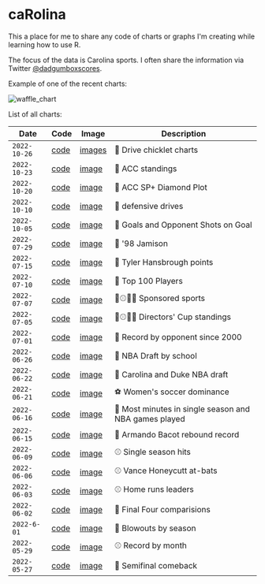 # caRolina

This a place for me to share any code of charts or graphs I'm creating while learning how to use R. 

The focus of the data is Carolina sports. I often share the information via Twitter [@dadgumboxscores](https://twitter.com/dadgumboxscores). 

Example of one of the recent charts: 

![waffle_chart](https://github.com/gallochris/caRolina/blob/main/2022_06_06/vh.png)


List of all charts: 

| Date         | Code                                                                                                 | Image                                                                                            | Description                                           |
|--------------|------------------------------------------------------------------------------------------------------|--------------------------------------------------------------------------------------------------|-------------------------------------------------------|
| `2022-10-26` | [code](https://github.com/gallochris/caRolina/blob/main/2022_10_26/10_26_2022_fball_drives.qmd)        | [images](https://github.com/gallochris/caRolina/blob/main/2022_10_26/10_26_2022_fball_drives.html)           | 🏈 Drive chicklet charts                                  |
| `2022-10-23` | [code](https://github.com/gallochris/caRolina/blob/main/2022_10_2/10_23_2022_acc_chart.R)        | [image](https://github.com/gallochris/caRolina/blob/main/2022_10_23/acc.png)           | 🏈 ACC standings                                   |
| `2022-10-20` | [code](https://github.com/gallochris/caRolina/blob/main/2022_10_20/10_20_2022_sp_rank.R)        | [image](https://github.com/gallochris/caRolina/blob/main/2022_10_20/sp_plot.png)           | 🏈 ACC SP+ Diamond Plot                                   |
| `2022-10-10` | [code](https://github.com/gallochris/caRolina/blob/main/2022_10_10/10_10_2022_fball_drives.R)        | [image](https://github.com/gallochris/caRolina/blob/main/2022_10_10/fball_defense.png)           | 🏈 defensive drives   
| `2022-10-05` | [code](https://github.com/gallochris/caRolina/blob/main/2022_10_05/10_05_22_fockey.r)                | [image](https://github.com/gallochris/caRolina/blob/main/2022_10_05/fockey_chart.png)            | 🏑 Goals and Opponent Shots on Goal                   |
| `2022-07-29` | [code](https://github.com/gallochris/caRolina/blob/main/2022_07_29/07_29_2022_antawn.R)              | [image](https://github.com/gallochris/caRolina/blob/main/2022_07_29/antawn.png)                  | 🏀 '98 Jamison                                        |
| `2022-07-15` | [code](https://github.com/gallochris/caRolina/blob/main/2022_07_15/07_15_22_thans.R)                 | [image](https://github.com/gallochris/caRolina/blob/main/2022_07_15/phans.png)                   | 🏀 Tyler Hansbrough points                            |
| `2022-07-10` | [code](https://github.com/gallochris/caRolina/blob/main/2022_07_10/07_10_22_greats.R)                | [image](https://github.com/gallochris/caRolina/blob/main/2022_07_10/gg.png)                      | 🏀 Top 100 Players                                    |
| `2022-07-07` | [code](https://github.com/gallochris/caRolina/blob/main/2022_07_07/07_07_22_sports_count.R)          | [image](https://github.com/gallochris/caRolina/blob/main/2022_07_07/vs.png)                      | 🏈⚾️🏀🏐 Sponsored sports                             |
| `2022-07-05` | [code](https://github.com/gallochris/caRolina/blob/main/2022_07_05/07_05_22_director_cup.R)          | [image](https://github.com/gallochris/caRolina/blob/main/2022_07_05/cup.png)                     | 🏈⚾️🏀🏐 Directors' Cup standings                     |
| `2022-07-01` | [code](https://github.com/gallochris/caRolina/blob/main/2022_07_01/07_01_22_fball_opponents.R)       | [image](https://github.com/gallochris/caRolina/blob/main/2022_07_01/fball.png)                   | 🏈 Record by opponent since 2000                      |
| `2022-06-26` | [code](https://github.com/gallochris/caRolina/blob/main/2022_06_26/06_26_22_nba_college.R)           | [image](https://github.com/gallochris/caRolina/blob/main/2022_06_26/picks.png)                   | 🏀 NBA Draft by school                                |
| `2022-06-22` | [code](https://github.com/gallochris/caRolina/blob/main/2022_06_22/06_22_22_duke_unc_nba.R)          | [image](https://github.com/gallochris/caRolina/blob/main/2022_06_22/nba_duke_unc.png)            | 🏀 Carolina and Duke NBA draft                        |
| `2022-06-21` | [code](https://github.com/gallochris/caRolina/blob/main/2022_06_21/06_21_22_wsoc.R)                  | [image](https://github.com/gallochris/caRolina/blob/main/2022_06_21/wsoc.png)                    | ⚽️ Women's soccer dominance                           |
| `2022-06-16` | [code](https://github.com/gallochris/caRolina/blob/main/2022_06_16/06_16_22_minutes.R)               | [image](https://github.com/gallochris/caRolina/blob/main/2022_06_16/minutes.png)                 | 🏀 Most minutes in single season and NBA games played |
| `2022-06-15` | [code](https://github.com/gallochris/caRolina/blob/main/2022_06_15/06_15_22_mando.R)                 | [image](https://github.com/gallochris/caRolina/blob/main/2022_06_15/big_mando.png)               | 🏀 Armando Bacot rebound record                       |
| `2022-06-09` | [code](https://github.com/gallochris/caRolina/blob/main/2022_06_09/06_09_22_hits.R)                  | [image](https://github.com/gallochris/caRolina/blob/main/2022_06_09/hits_table.png)              | ⚾️ Single season hits                                 |
| `2022-06-06` | [code](https://github.com/gallochris/caRolina/blob/main/2022_06_06/06_06_2022_vh.R)                  | [image](https://github.com/gallochris/caRolina/blob/main/2022_06_06/vh.png)                      | ⚾️ Vance Honeycutt at-bats                            |
| `2022-06-03` | [code](https://github.com/gallochris/caRolina/blob/main/2022_06_03/06_03_22_unc_homers.R)            | [image](https://github.com/gallochris/caRolina/blob/main/2022_06_03/dingers.png)                 | ⚾️ Home runs leaders                                  |
| `2022-06-02` | [code](https://github.com/gallochris/caRolina/blob/main/2022_06_02/06_02_22_unc_ff_teams.R)          | [image](https://github.com/gallochris/caRolina/blob/main/2022_06_02/ff_table.png)                | 🏀 Final Four comparisions                            |
| `2022-6-01`  | [code](https://github.com/gallochris/caRolina/blob/main/2022_06_01/05_26_22_unc_wins.R)              | [image](https://github.com/gallochris/caRolina/blob/main/2022_06_01/blowout_chart.png)           | 🏀 Blowouts by season                                 |
| `2022-05-29` | [code](https://github.com/gallochris/caRolina/blob/main/2022_05_29/05_29_22_unc_baseball.R)          | [image](https://github.com/gallochris/caRolina/blob/main/2022_05_29/uncbaseball_record_diff.png) | ⚾️ Record by month                                    |
| `2022-05-27` | [code](https://github.com/gallochris/caRolina/blob/main/2022_05_27/2022_05_27_uncwlax_ff_comeback.R) | [image](https://github.com/gallochris/caRolina/blob/main/2022_05_27/uncwlax.png)                 | 🥍 Semifinal comeback                                 |

